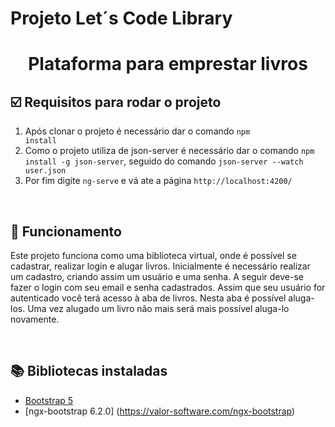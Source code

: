 # Projeto Let´s Code Library

<h1 align=center>Plataforma para emprestar livros</h1>

## :ballot_box_with_check: Requisitos para rodar o projeto

1. Após clonar o projeto é necessário dar o comando <code>npm install</code>
2. Como o projeto utiliza de json-server é necessário dar o comando <code>npm install -g json-server</code>, seguido do comando <code>json-server --watch user.json</code>
3. Por fim digite <code>ng-serve</code> e vá ate a página <code>http://localhost:4200/</code>

<br />

## :rocket: Funcionamento

Este projeto funciona como uma biblioteca virtual, onde é possível se cadastrar, realizar login e alugar livros.
Inicialmente é necessário realizar um cadastro, criando assim um usuário e uma senha. A seguir deve-se fazer o login com seu email e senha cadastrados.
Assim que seu usuário for autenticado você terá acesso à aba de livros. Nesta aba é possível aluga-los. Uma vez alugado um livro não mais será mais possível aluga-lo novamente.

<br />

## :books: Bibliotecas instaladas

- [Bootstrap 5](https://getbootstrap.com/)
- [ngx-bootstrap 6.2.0] (https://valor-software.com/ngx-bootstrap)

<br />

